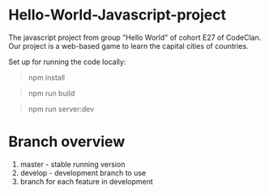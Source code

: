 # Hello-World-Javascript-project

The javascript project from group "Hello World" of cohort E27 of CodeClan.
Our project is a web-based game to learn the capital cities of countries.


Set up for running the code locally:
> npm install

> npm run build

> npm run server:dev



# Branch overview

1) master - stable running version
2) develop - development branch to use
3) branch for each feature in development
